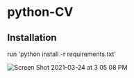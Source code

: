 # python-CV

## Installation
run 'python install -r requirements.txt'


![Screen Shot 2021-03-24 at 3 05 08 PM](https://user-images.githubusercontent.com/51021282/112315107-73cfd600-8cb2-11eb-81c8-55eadc83d86b.png)
